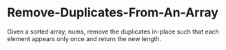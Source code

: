 # Remove-Duplicates-From-An-Array
Given a sorted array, nums, remove the duplicates in-place such that each element appears only once and return the new length.
